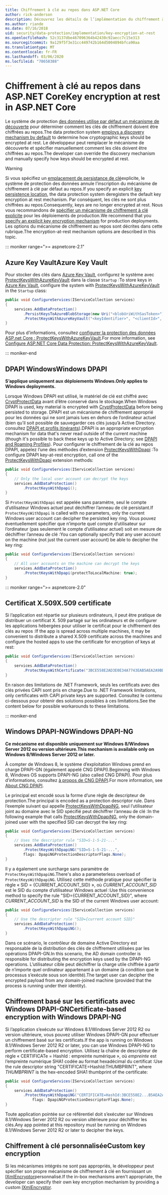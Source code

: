 ```yaml
---
title: Chiffrement à clé au repos dans ASP.NET Core
author: rick-anderson
description: Découvrez les détails de l’implémentation du chiffrement à clé de protection des données ASP.NET Core au repos.
ms.author: riande
ms.date: 07/16/2018
uid: security/data-protection/implementation/key-encryption-at-rest
ms.openlocfilehash: 52c3137dbe467096364b42430c92aecc7c15e313
ms.sourcegitcommit: 9a129f5f3e31cc449742b164d5004894bfca90aa
ms.translationtype: MT
ms.contentlocale: fr-FR
ms.lasthandoff: 03/06/2020
ms.locfileid: "78658388"
---
```

# <a name="key-encryption-at-rest-in-aspnet-core"></a><span data-ttu-id="30d49-103">Chiffrement à clé au repos dans ASP.NET Core</span><span class="sxs-lookup"><span data-stu-id="30d49-103">Key encryption at rest in ASP.NET Core</span></span>

<span data-ttu-id="30d49-104">Le système de protection [des données utilise par défaut un mécanisme de découverte](xref:security/data-protection/configuration/default-settings) pour déterminer comment les clés de chiffrement doivent être chiffrées au repos.</span><span class="sxs-lookup"><span data-stu-id="30d49-104">The data protection system [employs a discovery mechanism by default](xref:security/data-protection/configuration/default-settings) to determine how cryptographic keys should be encrypted at rest.</span></span> <span data-ttu-id="30d49-105">Le développeur peut remplacer le mécanisme de découverte et spécifier manuellement comment les clés doivent être chiffrées au repos.</span><span class="sxs-lookup"><span data-stu-id="30d49-105">The developer can override the discovery mechanism and manually specify how keys should be encrypted at rest.</span></span>

> [!WARNING]
> <span data-ttu-id="30d49-106">Si vous spécifiez un [emplacement de persistance de clé](xref:security/data-protection/implementation/key-storage-providers)explicite, le système de protection des données annule l’inscription du mécanisme de chiffrement à clé par défaut au repos.</span><span class="sxs-lookup"><span data-stu-id="30d49-106">If you specify an explicit [key persistence location](xref:security/data-protection/implementation/key-storage-providers), the data protection system deregisters the default key encryption at rest mechanism.</span></span> <span data-ttu-id="30d49-107">Par conséquent, les clés ne sont plus chiffrées au repos.</span><span class="sxs-lookup"><span data-stu-id="30d49-107">Consequently, keys are no longer encrypted at rest.</span></span> <span data-ttu-id="30d49-108">Nous vous recommandons de [spécifier un mécanisme de chiffrement à clé explicite](xref:security/data-protection/implementation/key-encryption-at-rest) pour les déploiements de production.</span><span class="sxs-lookup"><span data-stu-id="30d49-108">We recommend that you [specify an explicit key encryption mechanism](xref:security/data-protection/implementation/key-encryption-at-rest) for production deployments.</span></span> <span data-ttu-id="30d49-109">Les options du mécanisme de chiffrement au repos sont décrites dans cette rubrique.</span><span class="sxs-lookup"><span data-stu-id="30d49-109">The encryption-at-rest mechanism options are described in this topic.</span></span>

::: moniker range=">= aspnetcore-2.1"

## <a name="azure-key-vault"></a><span data-ttu-id="30d49-110">Azure Key Vault</span><span class="sxs-lookup"><span data-stu-id="30d49-110">Azure Key Vault</span></span>

<span data-ttu-id="30d49-111">Pour stocker des clés dans [Azure Key Vault](https://azure.microsoft.com/services/key-vault/), configurez le système avec [ProtectKeysWithAzureKeyVault](/dotnet/api/microsoft.aspnetcore.dataprotection.azuredataprotectionbuilderextensions.protectkeyswithazurekeyvault) dans la classe `Startup` :</span><span class="sxs-lookup"><span data-stu-id="30d49-111">To store keys in [Azure Key Vault](https://azure.microsoft.com/services/key-vault/), configure the system with [ProtectKeysWithAzureKeyVault](/dotnet/api/microsoft.aspnetcore.dataprotection.azuredataprotectionbuilderextensions.protectkeyswithazurekeyvault) in the `Startup` class:</span></span>

```csharp
public void ConfigureServices(IServiceCollection services)
{
    services.AddDataProtection()
        .PersistKeysToAzureBlobStorage(new Uri("<blobUriWithSasToken>"))
        .ProtectKeysWithAzureKeyVault("<keyIdentifier>", "<clientId>", "<clientSecret>");
}
```

<span data-ttu-id="30d49-112">Pour plus d’informations, consultez [configurer la protection des données ASP.net Core : ProtectKeysWithAzureKeyVault](xref:security/data-protection/configuration/overview#protectkeyswithazurekeyvault).</span><span class="sxs-lookup"><span data-stu-id="30d49-112">For more information, see [Configure ASP.NET Core Data Protection: ProtectKeysWithAzureKeyVault](xref:security/data-protection/configuration/overview#protectkeyswithazurekeyvault).</span></span>

::: moniker-end

## <a name="windows-dpapi"></a><span data-ttu-id="30d49-113">DPAPI Windows</span><span class="sxs-lookup"><span data-stu-id="30d49-113">Windows DPAPI</span></span>

<span data-ttu-id="30d49-114">**S’applique uniquement aux déploiements Windows.**</span><span class="sxs-lookup"><span data-stu-id="30d49-114">**Only applies to Windows deployments.**</span></span>

<span data-ttu-id="30d49-115">Lorsque Windows DPAPI est utilisé, le matériel de clé est chiffré avec [CryptProtectData](/windows/desktop/api/dpapi/nf-dpapi-cryptprotectdata) avant d’être conservé dans le stockage.</span><span class="sxs-lookup"><span data-stu-id="30d49-115">When Windows DPAPI is used, key material is encrypted with [CryptProtectData](/windows/desktop/api/dpapi/nf-dpapi-cryptprotectdata) before being persisted to storage.</span></span> <span data-ttu-id="30d49-116">DPAPI est un mécanisme de chiffrement approprié pour les données qui ne sont jamais lues en dehors de l’ordinateur actuel (bien qu’il soit possible de sauvegarder ces clés jusqu’à Active Directory. consultez [DPAPI et profils itinérants](https://support.microsoft.com/kb/309408/#6)).</span><span class="sxs-lookup"><span data-stu-id="30d49-116">DPAPI is an appropriate encryption mechanism for data that's never read outside of the current machine (though it's possible to back these keys up to Active Directory; see [DPAPI and Roaming Profiles](https://support.microsoft.com/kb/309408/#6)).</span></span> <span data-ttu-id="30d49-117">Pour configurer le chiffrement de la clé au repos DPAPI, appelez l’une des méthodes d’extension [ProtectKeysWithDpapi](/dotnet/api/microsoft.aspnetcore.dataprotection.dataprotectionbuilderextensions.protectkeyswithdpapi) :</span><span class="sxs-lookup"><span data-stu-id="30d49-117">To configure DPAPI key-at-rest encryption, call one of the [ProtectKeysWithDpapi](/dotnet/api/microsoft.aspnetcore.dataprotection.dataprotectionbuilderextensions.protectkeyswithdpapi) extension methods:</span></span>

```csharp
public void ConfigureServices(IServiceCollection services)
{
    // Only the local user account can decrypt the keys
    services.AddDataProtection()
        .ProtectKeysWithDpapi();
}
```

<span data-ttu-id="30d49-118">Si `ProtectKeysWithDpapi` est appelée sans paramètre, seul le compte d’utilisateur Windows actuel peut déchiffrer l’anneau de clé persistant.</span><span class="sxs-lookup"><span data-stu-id="30d49-118">If `ProtectKeysWithDpapi` is called with no parameters, only the current Windows user account can decipher the persisted key ring.</span></span> <span data-ttu-id="30d49-119">Vous pouvez éventuellement spécifier que n’importe quel compte d’utilisateur sur l’ordinateur (pas seulement le compte d’utilisateur actuel) soit en mesure de déchiffrer l’anneau de clé :</span><span class="sxs-lookup"><span data-stu-id="30d49-119">You can optionally specify that any user account on the machine (not just the current user account) be able to decipher the key ring:</span></span>

```csharp
public void ConfigureServices(IServiceCollection services)
{
    // All user accounts on the machine can decrypt the keys
    services.AddDataProtection()
        .ProtectKeysWithDpapi(protectToLocalMachine: true);
}
```

::: moniker range=">= aspnetcore-2.0"

## <a name="x509-certificate"></a><span data-ttu-id="30d49-120">Certificat X.509</span><span class="sxs-lookup"><span data-stu-id="30d49-120">X.509 certificate</span></span>

<span data-ttu-id="30d49-121">Si l’application est répartie sur plusieurs ordinateurs, il peut être pratique de distribuer un certificat X. 509 partagé sur les ordinateurs et de configurer les applications hébergées pour utiliser le certificat pour le chiffrement des clés au repos :</span><span class="sxs-lookup"><span data-stu-id="30d49-121">If the app is spread across multiple machines, it may be convenient to distribute a shared X.509 certificate across the machines and configure the hosted apps to use the certificate for encryption of keys at rest:</span></span>

```csharp
public void ConfigureServices(IServiceCollection services)
{
    services.AddDataProtection()
        .ProtectKeysWithCertificate("3BCE558E2AD3E0E34A7743EAB5AEA2A9BD2575A0");
}
```

<span data-ttu-id="30d49-122">En raison des limitations de .NET Framework, seuls les certificats avec des clés privées CAPI sont pris en charge.</span><span class="sxs-lookup"><span data-stu-id="30d49-122">Due to .NET Framework limitations, only certificates with CAPI private keys are supported.</span></span> <span data-ttu-id="30d49-123">Consultez le contenu ci-dessous pour obtenir des solutions possibles à ces limitations.</span><span class="sxs-lookup"><span data-stu-id="30d49-123">See the content below for possible workarounds to these limitations.</span></span>

::: moniker-end

## <a name="windows-dpapi-ng"></a><span data-ttu-id="30d49-124">Windows DPAPI-NG</span><span class="sxs-lookup"><span data-stu-id="30d49-124">Windows DPAPI-NG</span></span>

<span data-ttu-id="30d49-125">**Ce mécanisme est disponible uniquement sur Windows 8/Windows Server 2012 ou version ultérieure.**</span><span class="sxs-lookup"><span data-stu-id="30d49-125">**This mechanism is available only on Windows 8/Windows Server 2012 or later.**</span></span>

<span data-ttu-id="30d49-126">À compter de Windows 8, le système d’exploitation Windows prend en charge DPAPI-GN (également appelé CNG DPAPI).</span><span class="sxs-lookup"><span data-stu-id="30d49-126">Beginning with Windows 8, Windows OS supports DPAPI-NG (also called CNG DPAPI).</span></span> <span data-ttu-id="30d49-127">Pour plus d’informations, consultez [à propos de CNG DPAPI](/windows/desktop/SecCNG/cng-dpapi).</span><span class="sxs-lookup"><span data-stu-id="30d49-127">For more information, see [About CNG DPAPI](/windows/desktop/SecCNG/cng-dpapi).</span></span>

<span data-ttu-id="30d49-128">Le principal est encodé sous la forme d’une règle de descripteur de protection.</span><span class="sxs-lookup"><span data-stu-id="30d49-128">The principal is encoded as a protection descriptor rule.</span></span> <span data-ttu-id="30d49-129">Dans l’exemple suivant qui appelle [ProtectKeysWithDpapiNG](/dotnet/api/microsoft.aspnetcore.dataprotection.dataprotectionbuilderextensions.protectkeyswithdpaping), seul l’utilisateur joint au domaine avec le SID spécifié peut déchiffrer l’anneau de clé :</span><span class="sxs-lookup"><span data-stu-id="30d49-129">In the following example that calls [ProtectKeysWithDpapiNG](/dotnet/api/microsoft.aspnetcore.dataprotection.dataprotectionbuilderextensions.protectkeyswithdpaping), only the domain-joined user with the specified SID can decrypt the key ring:</span></span>

```csharp
public void ConfigureServices(IServiceCollection services)
{
    // Uses the descriptor rule "SID=S-1-5-21-..."
    services.AddDataProtection()
        .ProtectKeysWithDpapiNG("SID=S-1-5-21-...",
        flags: DpapiNGProtectionDescriptorFlags.None);
}
```

<span data-ttu-id="30d49-130">Il y a également une surcharge sans paramètre de `ProtectKeysWithDpapiNG`.</span><span class="sxs-lookup"><span data-stu-id="30d49-130">There's also a parameterless overload of `ProtectKeysWithDpapiNG`.</span></span> <span data-ttu-id="30d49-131">Utilisez cette méthode pratique pour spécifier la règle « SID = {CURRENT_ACCOUNT_SID} », où *CURRENT_ACCOUNT_SID* est le SID du compte d’utilisateur Windows actuel :</span><span class="sxs-lookup"><span data-stu-id="30d49-131">Use this convenience method to specify the rule "SID={CURRENT_ACCOUNT_SID}", where *CURRENT_ACCOUNT_SID* is the SID of the current Windows user account:</span></span>

```csharp
public void ConfigureServices(IServiceCollection services)
{
    // Use the descriptor rule "SID={current account SID}"
    services.AddDataProtection()
        .ProtectKeysWithDpapiNG();
}
```

<span data-ttu-id="30d49-132">Dans ce scénario, le contrôleur de domaine Active Directory est responsable de la distribution des clés de chiffrement utilisées par les opérations DPAPI-GN.</span><span class="sxs-lookup"><span data-stu-id="30d49-132">In this scenario, the AD domain controller is responsible for distributing the encryption keys used by the DPAPI-NG operations.</span></span> <span data-ttu-id="30d49-133">L’utilisateur cible peut déchiffrer la charge utile chiffrée à partir de n’importe quel ordinateur appartenant à un domaine (à condition que le processus s’exécute sous son identité).</span><span class="sxs-lookup"><span data-stu-id="30d49-133">The target user can decipher the encrypted payload from any domain-joined machine (provided that the process is running under their identity).</span></span>

## <a name="certificate-based-encryption-with-windows-dpapi-ng"></a><span data-ttu-id="30d49-134">Chiffrement basé sur les certificats avec Windows DPAPI-GN</span><span class="sxs-lookup"><span data-stu-id="30d49-134">Certificate-based encryption with Windows DPAPI-NG</span></span>

<span data-ttu-id="30d49-135">Si l’application s’exécute sur Windows 8.1/Windows Server 2012 R2 ou version ultérieure, vous pouvez utiliser Windows DPAPI-GN pour effectuer un chiffrement basé sur les certificats.</span><span class="sxs-lookup"><span data-stu-id="30d49-135">If the app is running on Windows 8.1/Windows Server 2012 R2 or later, you can use Windows DPAPI-NG to perform certificate-based encryption.</span></span> <span data-ttu-id="30d49-136">Utilisez la chaîne de descripteur de règle « CERTIFICATe = HashId : empreinte numérique », où *empreinte* est l’empreinte numérique SHA1 codée au format hexadécimal du certificat :</span><span class="sxs-lookup"><span data-stu-id="30d49-136">Use the rule descriptor string "CERTIFICATE=HashId:THUMBPRINT", where *THUMBPRINT* is the hex-encoded SHA1 thumbprint of the certificate:</span></span>

```csharp
public void ConfigureServices(IServiceCollection services)
{
    services.AddDataProtection()
        .ProtectKeysWithDpapiNG("CERTIFICATE=HashId:3BCE558E2...B5AEA2A9BD2575A0",
            flags: DpapiNGProtectionDescriptorFlags.None);
}
```

<span data-ttu-id="30d49-137">Toute application pointée sur ce référentiel doit s’exécuter sur Windows 8.1/Windows Server 2012 R2 ou version ultérieure pour déchiffrer les clés.</span><span class="sxs-lookup"><span data-stu-id="30d49-137">Any app pointed at this repository must be running on Windows 8.1/Windows Server 2012 R2 or later to decipher the keys.</span></span>

## <a name="custom-key-encryption"></a><span data-ttu-id="30d49-138">Chiffrement à clé personnalisée</span><span class="sxs-lookup"><span data-stu-id="30d49-138">Custom key encryption</span></span>

<span data-ttu-id="30d49-139">Si les mécanismes intégrés ne sont pas appropriés, le développeur peut spécifier son propre mécanisme de chiffrement à clé en fournissant un [IXmlEncryptor](/dotnet/api/microsoft.aspnetcore.dataprotection.xmlencryption.ixmlencryptor)personnalisé.</span><span class="sxs-lookup"><span data-stu-id="30d49-139">If the in-box mechanisms aren't appropriate, the developer can specify their own key encryption mechanism by providing a custom [IXmlEncryptor](/dotnet/api/microsoft.aspnetcore.dataprotection.xmlencryption.ixmlencryptor).</span></span>
